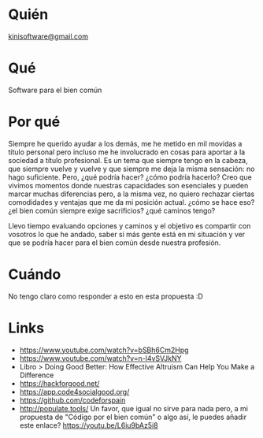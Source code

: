 # Quién
kinisoftware@gmail.com
# Qué
Software para el bien común
# Por qué
Siempre he querido ayudar a los demás, me he metido en mil movidas a título personal pero incluso me he involucrado en cosas para aportar a la sociedad a título profesional. Es un tema que siempre tengo en la cabeza, que siempre vuelve y vuelve y que siempre me deja la misma sensación: no hago suficiente. Pero, ¿qué podría hacer? ¿cómo podría hacerlo? Creo que vivimos momentos donde nuestras capacidades son esenciales y pueden marcar muchas diferencias pero, a la misma vez, no quiero rechazar ciertas comodidades y ventajas que me da mi posición actual. ¿cómo se hace eso? ¿el bien común siempre exige sacrificios? ¿qué caminos tengo? 

Llevo tiempo evaluando opciones y caminos y el objetivo es compartir con vosotros lo que he andado, saber si más gente está en mi situación y ver que se podría hacer para el bien común desde nuestra profesión.
# Cuándo
No tengo claro como responder a esto en esta propuesta :D
# Links
- https://www.youtube.com/watch?v=bSBh6Cm2Hpg
- https://www.youtube.com/watch?v=n-l4vSVJkNY
- Libro > Doing Good Better: How Effective Altruism Can Help You Make a Difference
- https://hackforgood.net/
- https://app.code4socialgood.org/
- https://github.com/codeforspain
- http://populate.tools/ Un favor, que igual no sirve para nada pero, a mi propuesta de "Código por el bien común" o algo así, le puedes añadir este enlace? https://youtu.be/L6iu9bAz5i8
